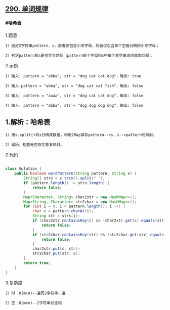 ## [290. 单词规律](https://leetcode.cn/problems/word-pattern/description/)

#### #哈希表
1.题意

    1）给定2字符串pattern、s，前者仅包含小写字母，后者仅包含单个空格分隔的小写字母；

    2）判定pattern和s是否完全匹配（pattern每个字母和s中每个非空单词间双向匹配）。

2.示例

    1）输入: pattern = "abba", str = "dog cat cat dog"，输出: true

    2）输入:pattern = "abba", str = "dog cat cat fish"，输出: false

    3）输入: pattern = "aaaa", str = "dog cat cat dog"，输出: false

    4）输入: pattern = "abba", str = "dog dog dog dog"，输出: false

## 1.解析：哈希表

    1）用s.split()将s分隔成数组，利用2Map保存pattern-->s，s-->pattern的映射。

    2）遍历，检查是否存在重复映射。

2.代码
```java

class Solution {
    public boolean wordPattern(String pattern, String s) {
        String[] strs = s.trim().split(" ");
        if (pattern.length() != strs.length) {
            return false;
        }
        Map<Character, String> char2str = new HashMap<>();
        Map<String, Character> str2char = new HashMap<>();
        for (int i = 0; i < pattern.length(); i ++) {
            char c = pattern.charAt(i);
            String str = strs[i];
            if (char2str.containsKey(c) && !char2str.get(c).equals(str)) {
                return false;
            }
            if (str2char.containsKey(str) && !str2char.get(str).equals(c)) {
                return false;
            }
            char2str.put(c, str);
            str2char.put(str, c);
        }
        return true;  
    }
}
```
3.复杂度

    1）时：O(m+n)--遍历2字符串一遍

    2）空：O(m+n)--2字符串长度和